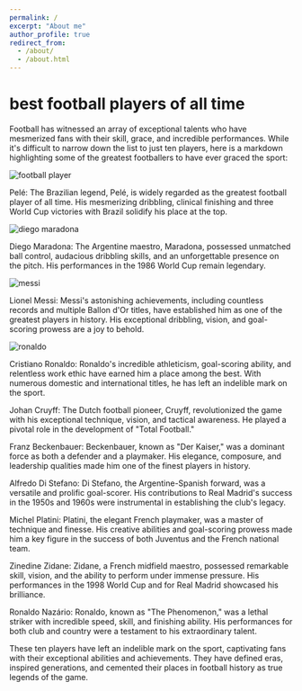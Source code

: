 ```yaml
---
permalink: /
excerpt: "About me"
author_profile: true
redirect_from: 
  - /about/
  - /about.html
---
```


<h1>best football players of all time</h1>







 Football has witnessed an array of exceptional talents who have mesmerized fans with their skill, grace, and incredible performances. While it's difficult to narrow down the list to just ten players, here is a markdown highlighting some of the greatest footballers to have ever graced the sport:

![football player](https://upload.wikimedia.org/wikipedia/commons/5/5e/Pele_con_brasil_%28cropped%29.jpg)










 

 Pelé: The Brazilian legend, Pelé, is widely regarded as the greatest football player of all time. His mesmerizing dribbling, clinical finishing and three World Cup victories with Brazil solidify his place at the top.




![diego maradona](https://static01.nyt.com/images/2020/12/01/opinion/01rotulo-01/01rotulo-01-mediumSquareAt3X.jpg)


 

 Diego Maradona: The Argentine maestro, Maradona, possessed unmatched ball control, audacious dribbling skills, and an unforgettable presence on the pitch. His performances in the 1986 World Cup remain legendary.


![messi](https://cdn.britannica.com/35/238335-050-2CB2EB8A/Lionel-Messi-Argentina-Netherlands-World-Cup-Qatar-2022.jpg)

 

 Lionel Messi: Messi's astonishing achievements, including countless records and multiple Ballon d'Or titles, have established him as one of the greatest players in history. His exceptional dribbling, vision, and goal-scoring prowess are a joy to behold.


![ronaldo](https://e0.365dm.com/17/12/2048x1152/skysports-cristiano-ronaldo-real-madrid-football_4178227.jpg?20171209155617)
 

 Cristiano Ronaldo: Ronaldo's incredible athleticism, goal-scoring ability, and relentless work ethic have earned him a place among the best. With numerous domestic and international titles, he has left an indelible mark on the sport.

 Johan Cruyff: The Dutch football pioneer, Cruyff, revolutionized the game with his exceptional technique, vision, and tactical awareness. He played a pivotal role in the development of "Total Football."

 Franz Beckenbauer: Beckenbauer, known as "Der Kaiser," was a dominant force as both a defender and a playmaker. His elegance, composure, and leadership qualities made him one of the finest players in history.

 Alfredo Di Stefano: Di Stefano, the Argentine-Spanish forward, was a versatile and prolific goal-scorer. His contributions to Real Madrid's success in the 1950s and 1960s were instrumental in establishing the club's legacy.

 Michel Platini: Platini, the elegant French playmaker, was a master of technique and finesse. His creative abilities and goal-scoring prowess made him a key figure in the success of both Juventus and the French national team.

 Zinedine Zidane: Zidane, a French midfield maestro, possessed remarkable skill, vision, and the ability to perform under immense pressure. His performances in the 1998 World Cup and for Real Madrid showcased his brilliance.

 Ronaldo Nazário: Ronaldo, known as "The Phenomenon," was a lethal striker with incredible speed, skill, and finishing ability. His performances for both club and country were a testament to his extraordinary talent.

 These ten players have left an indelible mark on the sport, captivating fans with their exceptional abilities and achievements. They have defined eras, inspired generations, and cemented their places in football history as true legends of the game.

